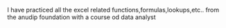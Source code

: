 I have practiced all the excel related functions,formulas,lookups,etc.. from the anudip foundation with a course od data analyst
